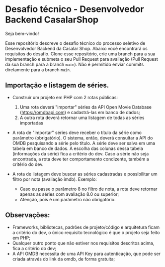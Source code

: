 # Desafio técnico - Desenvolvedor Backend CasalarShop

Seja bem-vindo!

Esse repositório descreve o desafio técnico do processo seletivo de Desenvolvedor Backend da Casalar Shop. Abaixo você encontrará os requisitos do desafio.
Clone esse repositório, crie uma branch para a sua implementação e submeta o seu Pull Request para avaliação (Pull Request da sua branch para a branch `main`). Não é permitido enviar commits diretamente para a branch `main`.

## Importação e listagem de séries.

- Construir um projeto em PHP com 2 rotas públicas:
  1. Uma rota deverá "importar" séries da API Open Movie Database (https://omdbapi.com) e cadastrá-las em banco de dados;
  2. A outra rota deverá retornar uma listagem de todas as séries importadas

- A rota de "importar" séries deve receber o título da série como parâmetro (obrigatório). O sistema, então, deverá consultar a API do OMDB pesquisando a série pelo título. A série deve ser salva em uma tabela em banco de dados. A escolha das colunas dessa tabela (informações da série) fica a critério do dev. Caso a série não seja encontrada, a rota deve ter comportamento condizente, também a critério do dev.

- A rota de listagem deve buscar as séries cadastradas e possibilitar um filtro por nota (avaliação imdb). Exemplo:
  - Caso eu passe o parâmetro 8 no filtro de nota, a rota deve retornar apenas as séries com avaliação 8.0 ou superior;
  - Atenção, pois é um parâmetro não obrigatório.

## Observações:
  - Frameworks, bibliotecas, padrões de projeto/código e arquitetura ficam a critério do dev, o único requisito tecnológico é que o projeto seja feito em PHP;
  - Qualquer outro ponto que não estiver nos requisitos descritos acima, fica a critério do dev;
  - A API OMDB necessita de uma API Key para autenticação, que pode ser criada através do link da omdb, de forma gratuita;
